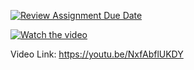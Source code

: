 [![Review Assignment Due Date](https://classroom.github.com/assets/deadline-readme-button-22041afd0340ce965d47ae6ef1cefeee28c7c493a6346c4f15d667ab976d596c.svg)](https://classroom.github.com/a/n4xPRkq2)

[![Watch the video](https://img.youtube.com/vi/NxfAbflUKDY/maxresdefault.jpg)](https://youtu.be/NxfAbflUKDY)

Video Link: https://youtu.be/NxfAbflUKDY
